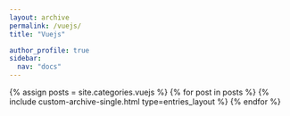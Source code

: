 ```yaml
---
layout: archive
permalink: /vuejs/
title: "Vuejs"

author_profile: true
sidebar:
  nav: "docs"
---
```


{% assign posts = site.categories.vuejs %}
{% for post in posts %}
  {% include custom-archive-single.html type=entries_layout %}
{% endfor %}